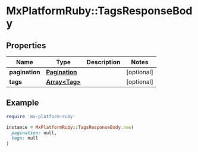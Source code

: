 # MxPlatformRuby::TagsResponseBody

## Properties

| Name | Type | Description | Notes |
| ---- | ---- | ----------- | ----- |
| **pagination** | [**Pagination**](Pagination.md) |  | [optional] |
| **tags** | [**Array&lt;Tag&gt;**](Tag.md) |  | [optional] |

## Example

```ruby
require 'mx-platform-ruby'

instance = MxPlatformRuby::TagsResponseBody.new(
  pagination: null,
  tags: null
)
```

